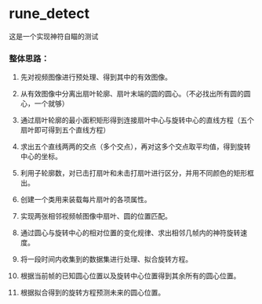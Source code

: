 # rune_detect
这是一个实现神符自瞄的测试

### 整体思路：

1. 先对视频图像进行预处理、得到其中的有效图像。

2. 从有效图像中分离出扇叶轮廓、扇叶末端的圆的圆心。（不必找出所有圆的圆心，一个就够）

3. 通过扇叶轮廓的最小面积矩形得到连接扇叶中心与旋转中心的直线方程（五个扇叶即可得到五个直线方程）

4. 求出五个直线两两的交点（多个交点），再对这多个交点取平均值，得到旋转中心的坐标。

5. 利用子轮廓数，对已击打扇叶和未击打扇叶进行区分，并用不同颜色的矩形框出。

6. 创建一个类用来装载每片扇叶的各项属性。

7. 实现两张相邻视频帧图像中扇叶、圆的位置匹配。

8. 通过圆心与旋转中心的相对位置的变化规律、求出相邻几帧内的神符旋转速度。

9. 将一段时间内收集到的数据集进行处理、拟合旋转方程。

10. 根据当前帧的已知圆心位置以及旋转中心位置得到其余所有的圆心位置。

11. 根据拟合得到的旋转方程预测未来的圆心位置。

    

